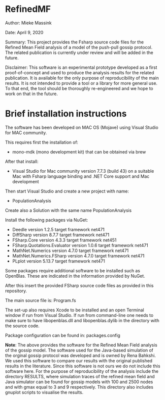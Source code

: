 # RefinedMF

Author: Mieke Massink

Date: April 9, 2020

Summary:
This project provides the Fsharp source code files for the Refined Mean Field analysis of a model of the push-pull gossip protocol.
The related publication is currently under review and will be added in the future.

Disclaimer:
This software is an experimental prototype developed as a first proof-of-concept and used to produce the analysis results for the related publication. It is available for the only purpose of reproducibility of the main results. It is not intended to provide a tool or a library for more general use. To that end, the tool should be thoroughly re-engineered and we hope to work on that in the future.

# Brief installation instructions

The software has been developed on MAC OS (Mojave) using Visual Studio for MAC community.

This requires first the installation of:

   * mono-mdk (mono development kit) that can be obtained via brew

After that install:

   * Visual Studio for Mac community version 7.7.3 (build 43) on a suitable Mac
   with Fsharp language binding and .NET Core support and Mac development

Then start Visual Studio and create a new project with name:

   * PopulationAnalysis

Create also a Solution with the same name PopulationAnalysis

Install the following packages via NuGet:

   * Deedle version 1.2.5 target framework net471
   * DiffSharp version 8.7.7 target framework net471
   * FSharp.Core version 4.3.3 target framework net451
   * FSharp.Quotations.Evaluator version 1.0.6 target framework net471
   * MathNet.Numerics version 4.7.0 target framework net471
   * MathNet.Numerics.FSharp version 4.7.0 target framework net471
   * PLplot version 5.13.7 target framework net471

Some packages require additional software to be installed such as OpenBlas. 
These are indicated in the information provided by NuGet.

After this insert the provided FSharp source code files as provided in this repository.

The main source file is: Program.fs

The set-up also requires Xcode to be installed and an open Terminal window if run from
Visual Studio. If run from command-line one needs to make sure to have libopenblas.dll and libopenblas.dylib in the directory with the source code.

Package configuration can be found in: packages.config

**Note**: The above provides the software for the Refined Mean Field analysis of
the gossip model. 
The software used for the Java-based simulation of the orginal gossip protocol was 
developed and is owned by Rena Bahkshi. We used this software to compare our
results with the original published results in the literature. 
Since this software is not ours we do not include this software
here. For the purpose of reproducibility of the analysis include the directory RESULTS, 
where simulation traces of the refined mean field and Java simulator can be found for
gossip models with 100 and 2500 nodes and with gmax equal to 3 and 9 respectively. This
directory also includes gnuplot scripts to visualise the results.
